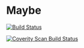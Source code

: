 # Maybe

[![Build Status](https://travis-ci.org/Altamir/Maybe.svg?branch=master)](https://travis-ci.org/Altamir/Maybe)

<a href="https://scan.coverity.com/projects/altamir-maybe">
  <img alt="Coverity Scan Build Status"
       src="https://scan.coverity.com/projects/15366/badge.svg"/>
</a>